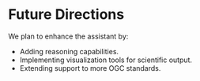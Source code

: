 # Future Directions
We plan to enhance the assistant by:
- Adding reasoning capabilities.
- Implementing visualization tools for scientific output.
- Extending support to more OGC standards.
